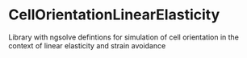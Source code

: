 # CellOrientationLinearElasticity

Library with ngsolve defintions for simulation of cell orientation in the context of linear elasticity and strain avoidance
